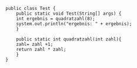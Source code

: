     public class Test {
        public static void Test(String[] args) {
        int ergebnis = quadratzahl(8);
        system.out.println("ergebnis: " + ergebnis);
        } 

        public static int quadratzahl(int zahl){
        zahl= zahl +1; 
        return zahl * zahl;
        }
    }
